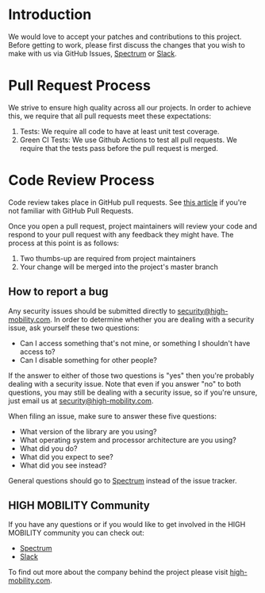 # Introduction

We would love to accept your patches and contributions to this project. Before getting to work, please first discuss the changes that you wish to make with us via GitHub Issues, [Spectrum](https://spectrum.chat/high-mobility/) or [Slack](https://slack.high-mobility.com/).

# Pull Request Process

We strive to ensure high quality across all our projects. In order to achieve this, we require that all pull requests meet these expectations:

1. Tests: We require all code to have at least unit test coverage.
2. Green CI Tests: We use Github Actions to test all pull requests. We require that the tests pass before the pull request is merged.

# Code Review Process

Code review takes place in GitHub pull requests. See [this article](https://help.github.com/articles/about-pull-requests/) if you're not familiar with GitHub Pull Requests.

Once you open a pull request, project maintainers will review your code and respond to your pull request with any feedback they might have. The process at this point is as follows:

1. Two thumbs-up are required from project maintainers
2. Your change will be merged into the project's master branch

## How to report a bug

Any security issues should be submitted directly to [security@high-mobility.com](mailto:security@high-mobility.com). In order to determine whether you are dealing with a security issue, ask yourself these two questions:

* Can I access something that's not mine, or something I shouldn't have access to?
* Can I disable something for other people?

If the answer to either of those two questions is "yes" then you're probably dealing with a security issue. Note that even if you answer "no" to both questions, you may still be dealing with a security issue, so if you're unsure, just email us at [security@high-mobility.com](mailto:security@high-mobility.com).

When filing an issue, make sure to answer these five questions:

* What version of the library are you using?
* What operating system and processor architecture are you using?
* What did you do?
* What did you expect to see?
* What did you see instead?

General questions should go to [Spectrum](https://spectrum.chat/high-mobility) instead of the issue tracker.

## HIGH MOBILITY Community

If you have any questions or if you would like to get involved in the HIGH MOBILITY community you can check out:

* [Spectrum](https://spectrum.chat/high-mobility/)
* [Slack](https://slack.high-mobility.com/)

To find out more about the company behind the project please visit [high-mobility.com](https://high-mobility.com/).

